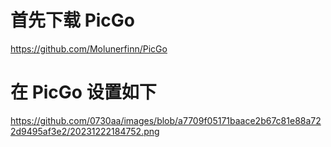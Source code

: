 # 首先下载 PicGo 
https://github.com/Molunerfinn/PicGo
# 在 PicGo 设置如下
https://github.com/0730aa/images/blob/a7709f05171baace2b67c81e88a722d9495af3e2/20231222184752.png
